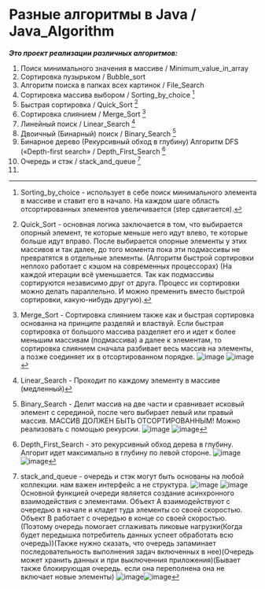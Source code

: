 # Разные алгоритмы в Java / Java_Algorithm
___Это проект реализации различных алгоритмов:___
1. Поиск минимального значения в массиве / Minimum_value_in_array 
2. Сортировка пузырьком / Bubble_sort 
3. Алгоритм поиска в папках всех картинок / File_Search 
4. Сортировка массива выбором / Sorting_by_choice [^4]
5. Быстрая сортировка / Quick_Sort [^5]
6. Сортировка слиянием / Merge_Sort [^6]
7. Линейный поиск / Linear_Search [^7]
8. Двоичный (Бинарный) поиск / Binary_Search [^8]
9. Бинарное дерево (Рекурсивный обход в глубину) Алгоритм DFS («Depth-first search» / Depth_First_Search [^9]
10. Очередь и стэк / stack_and_queue [^10]
11. 




[^4]: Sorting_by_choice - использует в себе поиск минимального элемента в массиве и ставит его в начало. На каждом шаге область отсортированных элементов увеличивается (step сдвигается).
[^5]: Quick_Sort - основная логика заключается в том, что выбирается опорный элемент, те которые меньше него идут влево, те которые больше идут вправо. После выбирается опорные элементы у этих массивов и так далее, до того момента пока эти подмассивы не превратятся в отдельные элементы. (Алгоритм быстрой сортировки неплохо работает с кэшом на современных процессорах) (На каждой итерации всё уменьшается. Так как подмассивы сортируются независимо друг от друга. Процесс их сортировки можно делать параллельно. И можно пременить вместо быстрой сортировки, какую-нибудь другую).
[^6]: Merge_Sort - Сортировка слиянием также как и быстрая сортировка основанна на принципе разделяй и властвуй. Если быстрая сортировка от большого массива разделяет его и идет к более меньшим массивам (подмассива) а далее к элементам, то сортировка слиянием сначала разбивает весь массив на элементы, а позже соединяет их в отсортированном порядке. ![image](https://user-images.githubusercontent.com/35079479/146191035-bdee7459-867d-4d6e-906a-0aa1826e34b3.png)
![image](https://user-images.githubusercontent.com/35079479/146193112-6bb12ad0-03c4-476d-b84f-9d1ac4522225.png)
[^7]: Linear_Search - Проходит по каждому элементу в массиве (медленный)
[^8]: Binary_Search - Делит массив на две части и сравнивает исковый элемент с серединой, после чего выбирает левый или правый массив. МАССИВ ДОЛЖЕН БЫТЬ ОТСОРТИРОВАННЫМ! Можно реализовать с помощью рекурсии. ![image](https://user-images.githubusercontent.com/35079479/146417618-5790fd18-ad1a-45db-a290-5818920b5a48.png)
 ![image](https://user-images.githubusercontent.com/35079479/146413871-1c5950dd-aa1d-4534-a131-00fb3b46e0e1.png)
[^9]: Depth_First_Search - это рекурсивный обход дерева в глубину. Алгорит идет максимально в глубину по левой стороне. ![image](https://user-images.githubusercontent.com/35079479/146454556-86eb56ce-22c1-47f7-8442-c58c177b9f06.png) ![image](https://user-images.githubusercontent.com/35079479/146456063-056f39d5-4e5f-4f2d-a919-3adc6c5b5ef3.png)
[^10]: stack_and_queue - очередь и стэк могут быть основаны на любой коллекции. нам важен интерфейс а не структура. ![image](https://user-images.githubusercontent.com/35079479/146604684-70e30efd-0f5e-411f-98a2-ea34d31bf8d6.png)
![image](https://user-images.githubusercontent.com/35079479/146605905-59e42dd1-0ca5-4cfa-8c4e-b906dfaeb4c1.png)
Основной функцией очереди является создание асинхронного взаимодействия с элементами. Объект А взаимодействуют с очередью в начале и кладет туда элементы со своей скоростью. Объект B работает с очередью в конце со своей скоростью. (Поэтому очередь помогает сглаживать пиковые нагрузки(Когда будет передышка потребитель данных успеет обработать всю очередь))(Также нужно сказать, что очередь запаминает последовательность выполнения задач включенных в нее)(Очередь может хранить данных и при выключенния приложения)(Бывает также блокирующая очередь. если она переполнена она не включает новые элементы) ![image](https://user-images.githubusercontent.com/35079479/146606656-b5f0d7eb-1627-4c03-9512-d28489871989.png)![image](https://user-images.githubusercontent.com/35079479/146606787-d0a62e3a-05d5-4ce5-ae80-ff7eaab6b03e.png)




